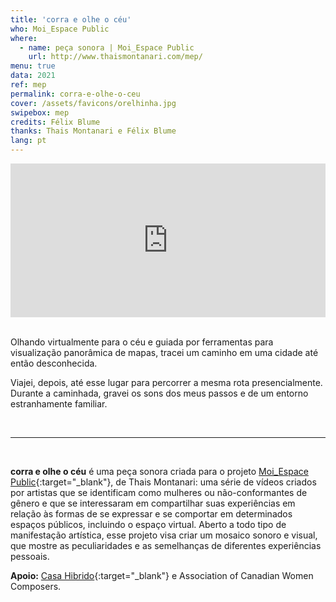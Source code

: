 ```yaml
---
title: 'corra e olhe o céu'
who: Moi_Espace Public
where: 
  - name: peça sonora | Moi_Espace Public
    url: http://www.thaismontanari.com/mep/
menu: true
data: 2021
ref: mep
permalink: corra-e-olhe-o-ceu
cover: /assets/favicons/orelhinha.jpg
swipebox: mep
credits: Félix Blume
thanks: Thais Montanari e Félix Blume 
lang: pt
---
```


<div class="video-wrapper-side video-wrapper-16x9">
<div style="padding:48.75% 0 0 0;position:relative;"><iframe src="https://player.vimeo.com/video/556891920?badge=0&autopause=0&player_id=0&app_id=58479/embed" allow="autoplay; fullscreen; picture-in-picture" allowfullscreen frameborder="0" style="position:absolute;top:0;left:0;width:100%;height:100%;"></iframe></div></div>

<br>

Olhando virtualmente para o céu e guiada por ferramentas para visualização panorâmica de mapas, tracei um caminho em uma cidade até então desconhecida.

Viajei, depois, até esse lugar para percorrer a mesma rota presencialmente.
Durante a caminhada, gravei os sons dos meus passos e de um entorno estranhamente familiar. 

<br>

---

<br>

**corra e olhe o céu** é uma peça sonora criada para o projeto [Moi_Espace Public](http://www.thaismontanari.com/mep/){:target="_blank"}, de Thais Montanari: uma série de vídeos criados por artistas que se identificam como mulheres ou não-conformantes de gênero e que se interessaram em compartilhar suas experiências em relação às formas de se expressar e se comportar em determinados espaços públicos, incluindo o espaço virtual. Aberto a todo tipo de manifestação artística, esse projeto visa criar um mosaico sonoro e visual, que mostre as peculiaridades e as semelhanças de diferentes experiências pessoais.



**Apoio:**
[Casa Hibrido](https://www.instagram.com/casahibrido/){:target="_blank"} e Association of Canadian Women Composers.


<br>